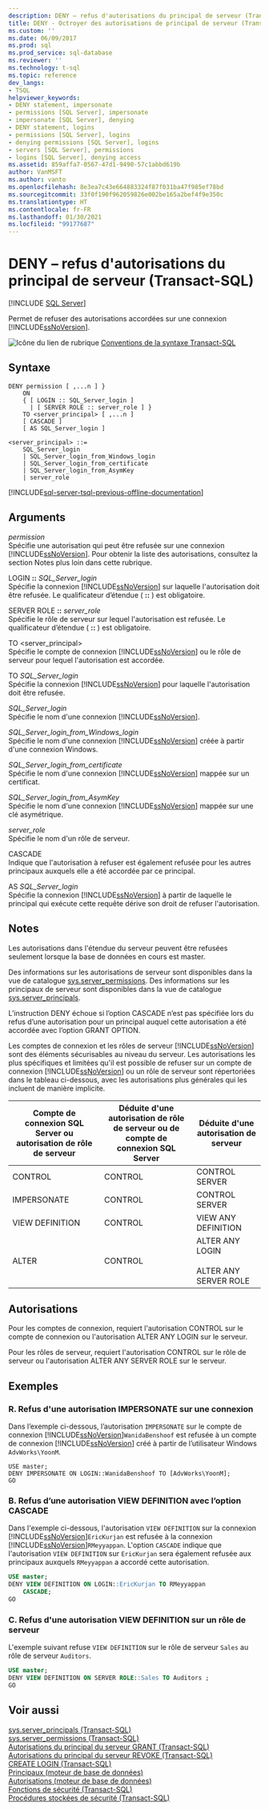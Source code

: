 ```yaml
---
description: DENY – refus d'autorisations du principal de serveur (Transact-SQL)
title: DENY - Octroyer des autorisations de principal de serveur (Transact-SQL) | Microsoft Docs
ms.custom: ''
ms.date: 06/09/2017
ms.prod: sql
ms.prod_service: sql-database
ms.reviewer: ''
ms.technology: t-sql
ms.topic: reference
dev_langs:
- TSQL
helpviewer_keywords:
- DENY statement, impersonate
- permissions [SQL Server], impersonate
- impersonate [SQL Server], denying
- DENY statement, logins
- permissions [SQL Server], logins
- denying permissions [SQL Server], logins
- servers [SQL Server], permissions
- logins [SQL Server], denying access
ms.assetid: 859affa7-0567-47d1-9490-57c1abbd619b
author: VanMSFT
ms.author: vanto
ms.openlocfilehash: 8e3ea7c43e664883324f87f031ba47f985ef78bd
ms.sourcegitcommit: 33f0f190f962059826e002be165a2bef4f9e350c
ms.translationtype: HT
ms.contentlocale: fr-FR
ms.lasthandoff: 01/30/2021
ms.locfileid: "99177687"
---
```

# <a name="deny-server-principal-permissions-transact-sql"></a>DENY – refus d'autorisations du principal de serveur (Transact-SQL)
[!INCLUDE [SQL Server](../../includes/applies-to-version/sqlserver.md)]

  Permet de refuser des autorisations accordées sur une connexion [!INCLUDE[ssNoVersion](../../includes/ssnoversion-md.md)].  
  
  
 ![Icône du lien de rubrique](../../database-engine/configure-windows/media/topic-link.gif "Icône du lien de rubrique") [Conventions de la syntaxe Transact-SQL](../../t-sql/language-elements/transact-sql-syntax-conventions-transact-sql.md)  
  
## <a name="syntax"></a>Syntaxe  
  
```syntaxsql
DENY permission [ ,...n ] }   
    ON   
    { [ LOGIN :: SQL_Server_login ]  
      | [ SERVER ROLE :: server_role ] }   
    TO <server_principal> [ ,...n ]  
    [ CASCADE ]  
    [ AS SQL_Server_login ]   
  
<server_principal> ::=   
    SQL_Server_login  
    | SQL_Server_login_from_Windows_login   
    | SQL_Server_login_from_certificate   
    | SQL_Server_login_from_AsymKey   
    | server_role  
```  
  
[!INCLUDE[sql-server-tsql-previous-offline-documentation](../../includes/sql-server-tsql-previous-offline-documentation.md)]

## <a name="arguments"></a>Arguments
 *permission*  
 Spécifie une autorisation qui peut être refusée sur une connexion [!INCLUDE[ssNoVersion](../../includes/ssnoversion-md.md)]. Pour obtenir la liste des autorisations, consultez la section Notes plus loin dans cette rubrique.  
  
 LOGIN **::** *SQL_Server_login*  
 Spécifie la connexion [!INCLUDE[ssNoVersion](../../includes/ssnoversion-md.md)] sur laquelle l'autorisation doit être refusée. Le qualificateur d’étendue ( **::** ) est obligatoire.  
  
 SERVER ROLE **::** *server_role*  
 Spécifie le rôle de serveur sur lequel l'autorisation est refusée. Le qualificateur d’étendue ( **::** ) est obligatoire.  
  
 TO \<server_principal>  
 Spécifie le compte de connexion [!INCLUDE[ssNoVersion](../../includes/ssnoversion-md.md)] ou le rôle de serveur pour lequel l'autorisation est accordée.  
  
 TO *SQL_Server_login*  
 Spécifie la connexion [!INCLUDE[ssNoVersion](../../includes/ssnoversion-md.md)] pour laquelle l'autorisation doit être refusée.  
  
 *SQL_Server_login*  
 Spécifie le nom d'une connexion [!INCLUDE[ssNoVersion](../../includes/ssnoversion-md.md)].  
  
 *SQL_Server_login_from_Windows_login*  
 Spécifie le nom d'une connexion [!INCLUDE[ssNoVersion](../../includes/ssnoversion-md.md)] créée à partir d'une connexion Windows.  
  
 *SQL_Server_login_from_certificate*  
 Spécifie le nom d'une connexion [!INCLUDE[ssNoVersion](../../includes/ssnoversion-md.md)] mappée sur un certificat.  
  
 *SQL_Server_login_from_AsymKey*  
 Spécifie le nom d'une connexion [!INCLUDE[ssNoVersion](../../includes/ssnoversion-md.md)] mappée sur une clé asymétrique.  
  
 *server_role*  
 Spécifie le nom d'un rôle de serveur.  
  
 CASCADE  
 Indique que l'autorisation à refuser est également refusée pour les autres principaux auxquels elle a été accordée par ce principal.  
  
 AS *SQL_Server_login*  
 Spécifie la connexion [!INCLUDE[ssNoVersion](../../includes/ssnoversion-md.md)] à partir de laquelle le principal qui exécute cette requête dérive son droit de refuser l'autorisation.  
  
## <a name="remarks"></a>Notes  
 Les autorisations dans l'étendue du serveur peuvent être refusées seulement lorsque la base de données en cours est master.  
  
 Des informations sur les autorisations de serveur sont disponibles dans la vue de catalogue [sys.server_permissions](../../relational-databases/system-catalog-views/sys-server-permissions-transact-sql.md). Des informations sur les principaux de serveur sont disponibles dans la vue de catalogue [sys.server_principals](../../relational-databases/system-catalog-views/sys-server-principals-transact-sql.md).  
  
 L’instruction DENY échoue si l’option CASCADE n’est pas spécifiée lors du refus d’une autorisation pour un principal auquel cette autorisation a été accordée avec l’option GRANT OPTION.  
  
 Les comptes de connexion et les rôles de serveur [!INCLUDE[ssNoVersion](../../includes/ssnoversion-md.md)] sont des éléments sécurisables au niveau du serveur. Les autorisations les plus spécifiques et limitées qu'il est possible de refuser sur un compte de connexion [!INCLUDE[ssNoVersion](../../includes/ssnoversion-md.md)] ou un rôle de serveur sont répertoriées dans le tableau ci-dessous, avec les autorisations plus générales qui les incluent de manière implicite.  
  
|Compte de connexion SQL Server ou autorisation de rôle de serveur|Déduite d'une autorisation de rôle de serveur ou de compte de connexion SQL Server|Déduite d'une autorisation de serveur|  
|------------------------------------------------|-----------------------------------------------------------|----------------------------------|  
|CONTROL|CONTROL|CONTROL SERVER|  
|IMPERSONATE|CONTROL|CONTROL SERVER|  
|VIEW DEFINITION|CONTROL|VIEW ANY DEFINITION|  
|ALTER|CONTROL|ALTER ANY LOGIN<br /><br /> ALTER ANY SERVER ROLE|  
  
## <a name="permissions"></a>Autorisations  
 Pour les comptes de connexion, requiert l'autorisation CONTROL sur le compte de connexion ou l'autorisation ALTER ANY LOGIN sur le serveur.  
  
 Pour les rôles de serveur, requiert l'autorisation CONTROL sur le rôle de serveur ou l'autorisation ALTER ANY SERVER ROLE sur le serveur.  
  
## <a name="examples"></a>Exemples  
  
### <a name="a-denying-impersonate-permission-on-a-login"></a>R. Refus d'une autorisation IMPERSONATE sur une connexion  
 Dans l’exemple ci-dessous, l’autorisation `IMPERSONATE` sur le compte de connexion [!INCLUDE[ssNoVersion](../../includes/ssnoversion-md.md)]`WanidaBenshoof` est refusée à un compte de connexion [!INCLUDE[ssNoVersion](../../includes/ssnoversion-md.md)] créé à partir de l’utilisateur Windows `AdvWorks\YoonM`.  
  
```  
USE master;  
DENY IMPERSONATE ON LOGIN::WanidaBenshoof TO [AdvWorks\YoonM];  
GO  
```  
  
### <a name="b-denying-view-definition-permission-with-cascade"></a>B. Refus d’une autorisation VIEW DEFINITION avec l’option CASCADE  
 Dans l'exemple ci-dessous, l'autorisation `VIEW DEFINITION` sur la connexion [!INCLUDE[ssNoVersion](../../includes/ssnoversion-md.md)]`EricKurjan` est refusée à la connexion [!INCLUDE[ssNoVersion](../../includes/ssnoversion-md.md)]`RMeyyappan`. L'option `CASCADE` indique que l'autorisation `VIEW DEFINITION` sur `EricKurjan` sera également refusée aux principaux auxquels `RMeyyappan` a accordé cette autorisation.  
  
```sql  
USE master;  
DENY VIEW DEFINITION ON LOGIN::EricKurjan TO RMeyyappan   
    CASCADE;  
GO   
```  
  
### <a name="c-denying-view-definition-permission-on-a-server-role"></a>C. Refus d'une autorisation VIEW DEFINITION sur un rôle de serveur  
 L'exemple suivant refuse `VIEW DEFINITION` sur le rôle de serveur `Sales` au rôle de serveur `Auditors`.  
  
```sql 
USE master;  
DENY VIEW DEFINITION ON SERVER ROLE::Sales TO Auditors ;  
GO   
```  
  
## <a name="see-also"></a>Voir aussi  
 [sys.server_principals &#40;Transact-SQL&#41;](../../relational-databases/system-catalog-views/sys-server-principals-transact-sql.md)   
 [sys.server_permissions &#40;Transact-SQL&#41;](../../relational-databases/system-catalog-views/sys-server-permissions-transact-sql.md)   
 [Autorisations du principal du serveur GRANT &#40;Transact-SQL&#41;](../../t-sql/statements/grant-server-principal-permissions-transact-sql.md)   
 [Autorisations du principal du serveur REVOKE &#40;Transact-SQL&#41;](../../t-sql/statements/revoke-server-principal-permissions-transact-sql.md)   
 [CREATE LOGIN &#40;Transact-SQL&#41;](../../t-sql/statements/create-login-transact-sql.md)   
 [Principaux &#40;moteur de base de données&#41;](../../relational-databases/security/authentication-access/principals-database-engine.md)   
 [Autorisations &#40;moteur de base de données&#41;](../../relational-databases/security/permissions-database-engine.md)   
 [Fonctions de sécurité &#40;Transact-SQL&#41;](../../t-sql/functions/security-functions-transact-sql.md)   
 [Procédures stockées de sécurité &#40;Transact-SQL&#41;](../../relational-databases/system-stored-procedures/security-stored-procedures-transact-sql.md)  
  
  
